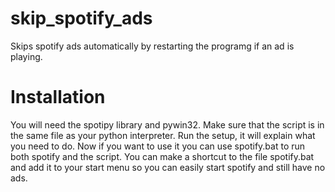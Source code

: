 # skip_spotify_ads
Skips spotify ads automatically by restarting the programg if an ad is playing.

# Installation
You will need the spotipy library and pywin32. 
Make sure that the script is in the same file as your python interpreter.
Run the setup, it will explain what you need to do.
Now if you want to use it you can use spotify.bat to run both spotify and the script.
You can make a shortcut to the file spotify.bat and add it to your start menu so you can easily
start spotify and still have no ads.
